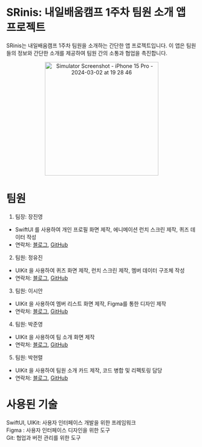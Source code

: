 # SRinis: 내일배움캠프 1주차 팀원 소개 앱 프로젝트
SRinis는 내일배움캠프 1주차 팀원을 소개하는 간단한 앱 프로젝트입니다. 이 앱은 팀원들의 정보와 간단한 소개를 제공하여 팀원 간의 소통과 협업을 촉진합니다.
<p align="center">
<img src="https://github.com/devpark435/SRinis/assets/112539563/9a7ce456-5193-452a-80bd-bf6608070dd8" alt="Simulator Screenshot - iPhone 15 Pro - 2024-03-02 at 19 28 46" width="300">
</p>

# 팀원
1. 팀장: 장진영</br>
- SwiftUI 를 사용하여 개인 프로필 화면 제작, 에니메이션 런치 스크린 제작, 퀴즈 데이터 작성
- 연락처: <a href="https://velog.io/@mgynsz/posts">블로그</a>, <a href="https://github.com/mgynsz">GitHub</a>
2. 팀원: 정유진</br>
- UIKit 을 사용하여 퀴즈 화면 제작, 런치 스크린 제작, 멤버 데이터 구조체 작성
- 연락처: <a href="https://yujjne.tistory.com">블로그</a>, <a href="https://github.com/yyujnn">GitHub</a>
3. 팀원: 이시안</br>
- UIKit 을 사용하여 멤버 리스트 화면 제작, Figma를 통한 디자인 제작
- 연락처: <a href="https://velog.io/@macaroner/posts">블로그</a>, <a href="https://github.com/DDattj">GitHub</a>
4. 팀원: 박준영</br>
- UIKit 을 사용하여 팀 소개 화면 제작
- 연락처: <a href="https://stayjun.tistory.com/">블로그</a>, <a href="https://github.com/Neo-agnes">GitHub</a>
5. 팀원: 박현렬</br>
- UIKit 을 사용하여 팀원 소개 카드 제작, 코드 병합 및 리펙토링 담당
- 연락처: <a href="https://velog.io/@devpark435/posts">블로그</a>, <a href="https://github.com/devpark435">GitHub</a>

# 사용된 기술
SwiftUI, UIKit: 사용자 인터페이스 개발을 위한 프레임워크 </br>
Figma : 사용자 인터페이스 디자인을 위한 도구 </br>
Git: 협업과 버전 관리를 위한 도구 </br>
